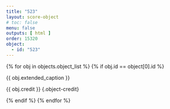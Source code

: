```yaml
---
title: "523"
layout: score-object
# toc: false
menu: false
outputs: [ html ]
order: 15320
object:
  - id: "523"
---
```


{% for obj in objects.object_list %}
{% if obj.id == object[0].id %}

{{ obj.extended_caption }}

{{ obj.credit }} {.object-credit}

{% endif %}
{% endfor %}
